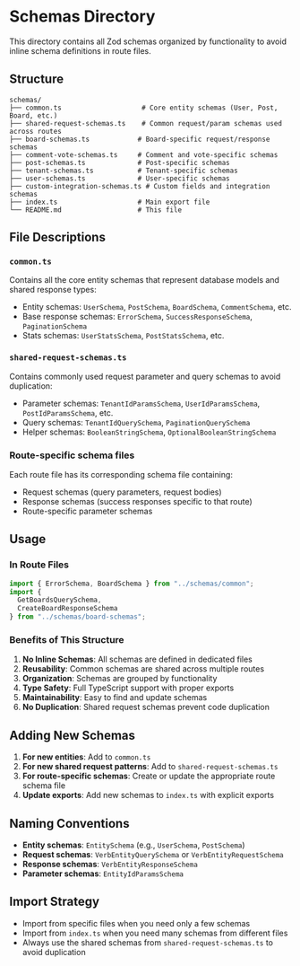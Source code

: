 # Schemas Directory

This directory contains all Zod schemas organized by functionality to avoid inline schema definitions in route files.

## Structure

```
schemas/
├── common.ts                    # Core entity schemas (User, Post, Board, etc.)
├── shared-request-schemas.ts    # Common request/param schemas used across routes
├── board-schemas.ts            # Board-specific request/response schemas
├── comment-vote-schemas.ts     # Comment and vote-specific schemas
├── post-schemas.ts             # Post-specific schemas
├── tenant-schemas.ts           # Tenant-specific schemas
├── user-schemas.ts             # User-specific schemas
├── custom-integration-schemas.ts # Custom fields and integration schemas
├── index.ts                    # Main export file
└── README.md                   # This file
```

## File Descriptions

### `common.ts`
Contains all the core entity schemas that represent database models and shared response types:
- Entity schemas: `UserSchema`, `PostSchema`, `BoardSchema`, `CommentSchema`, etc.
- Base response schemas: `ErrorSchema`, `SuccessResponseSchema`, `PaginationSchema`
- Stats schemas: `UserStatsSchema`, `PostStatsSchema`, etc.

### `shared-request-schemas.ts`
Contains commonly used request parameter and query schemas to avoid duplication:
- Parameter schemas: `TenantIdParamsSchema`, `UserIdParamsSchema`, `PostIdParamsSchema`, etc.
- Query schemas: `TenantIdQuerySchema`, `PaginationQuerySchema`
- Helper schemas: `BooleanStringSchema`, `OptionalBooleanStringSchema`

### Route-specific schema files
Each route file has its corresponding schema file containing:
- Request schemas (query parameters, request bodies)
- Response schemas (success responses specific to that route)
- Route-specific parameter schemas

## Usage

### In Route Files
```typescript
import { ErrorSchema, BoardSchema } from "../schemas/common";
import { 
  GetBoardsQuerySchema,
  CreateBoardResponseSchema 
} from "../schemas/board-schemas";
```

### Benefits of This Structure

1. **No Inline Schemas**: All schemas are defined in dedicated files
2. **Reusability**: Common schemas are shared across multiple routes
3. **Organization**: Schemas are grouped by functionality
4. **Type Safety**: Full TypeScript support with proper exports
5. **Maintainability**: Easy to find and update schemas
6. **No Duplication**: Shared request schemas prevent code duplication

## Adding New Schemas

1. **For new entities**: Add to `common.ts`
2. **For new shared request patterns**: Add to `shared-request-schemas.ts`
3. **For route-specific schemas**: Create or update the appropriate route schema file
4. **Update exports**: Add new schemas to `index.ts` with explicit exports

## Naming Conventions

- **Entity schemas**: `EntitySchema` (e.g., `UserSchema`, `PostSchema`)
- **Request schemas**: `VerbEntityQuerySchema` or `VerbEntityRequestSchema`
- **Response schemas**: `VerbEntityResponseSchema`
- **Parameter schemas**: `EntityIdParamsSchema`

## Import Strategy

- Import from specific files when you need only a few schemas
- Import from `index.ts` when you need many schemas from different files
- Always use the shared schemas from `shared-request-schemas.ts` to avoid duplication